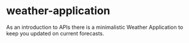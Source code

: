 # weather-application
As an introduction to APIs there is a minimalistic Weather Application to keep you updated on current forecasts.
